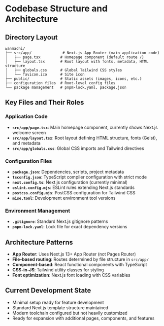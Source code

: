 # Codebase Structure and Architecture

## Directory Layout
```
wanmachi/
├── src/app/              # Next.js App Router (main application code)
│   ├── page.tsx         # Homepage component (default route /)
│   ├── layout.tsx       # Root layout with fonts, metadata, HTML structure
│   ├── globals.css      # Global Tailwind CSS styles
│   └── favicon.ico      # Site icon
├── public/              # Static assets (images, icons, etc.)
├── configuration files  # Root-level config files
└── package management   # pnpm-lock.yaml, package.json
```

## Key Files and Their Roles

### Application Code
- **`src/app/page.tsx`**: Main homepage component, currently shows Next.js welcome screen
- **`src/app/layout.tsx`**: Root layout defining HTML structure, fonts (Geist), and metadata
- **`src/app/globals.css`**: Global CSS imports and Tailwind directives

### Configuration Files
- **`package.json`**: Dependencies, scripts, project metadata
- **`tsconfig.json`**: TypeScript compiler configuration with strict mode
- **`next.config.ts`**: Next.js configuration (currently minimal)
- **`eslint.config.mjs`**: ESLint rules extending Next.js standards
- **`postcss.config.mjs`**: PostCSS configuration for Tailwind CSS
- **`mise.toml`**: Development environment tool versions

### Environment Management
- **`.gitignore`**: Standard Next.js gitignore patterns
- **`pnpm-lock.yaml`**: Lock file for exact dependency versions

## Architecture Patterns
- **App Router**: Uses Next.js 13+ App Router (not Pages Router)
- **File-based routing**: Routes determined by file structure in `src/app/`
- **Component-based**: React functional components with TypeScript
- **CSS-in-JS**: Tailwind utility classes for styling
- **Font optimization**: Next.js font loading with CSS variables

## Current Development State
- Minimal setup ready for feature development
- Standard Next.js template structure maintained
- Modern toolchain configured but not heavily customized
- Ready for expansion with additional pages, components, and features